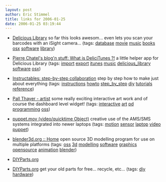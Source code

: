 ```yaml
---
layout: post
author: Eric Stimmel
title: links for 2006-01-25
date: 2006-01-25 03:19:44
--- 
```



* [Delicious Library][]
    so far this looks awesom... even lets you scan your barcodes with an iSight camera...
    (tags: [database][] [movie][] [music][] [books][] [osx][] [software][] [library][])
* [Pierre Chatel's blog'n stuff: What is DeliciTunes ?!][]
    a little helper app for Delicious Library
    (tags: [import][] [export][] [itunes][] [music][] [delicious\_library][] [software][] [osx][])
* [Instructables: step-by-step collaboration][]
    step by step how to make just about everything
    (tags: [instructions][] [howto][] [step\_by\_step][] [diy][] [tutorials][] [reference][])
* [Pall Thayer - artist][]
    some really exciting interactive art work and of course the dashboard level widget!
    (tags: [interactive][] [art][] [pd][] [programming][] [oss][])
* [puppet.mov (video/quicktime Object)][]
    creative use of the AMS/SMS systems integrated into newer laptops
    (tags: [motion][] [sensor][] [laptop][] [video][] [puppet][])
* [blender3d.org :: Home][]
    open source 3D modelling program for use on multiple platforms
    (tags: [oss][] [3d][] [modelling][] [software][] [graphics][] [opensource][] [animation][] [blender][])
* [DIYParts.org][]
* [DIYParts.org][1]
    get your old parts for free... recycle, etc...
    (tags: [diy][] [hardware][])

  [Delicious Library]: http://www.delicious-monster.com/
  [database]: http://del.icio.us/estimmel/database
  [movie]: http://del.icio.us/estimmel/movie
  [music]: http://del.icio.us/estimmel/music
  [books]: http://del.icio.us/estimmel/books
  [osx]: http://del.icio.us/estimmel/osx
  [software]: http://del.icio.us/estimmel/software
  [library]: http://del.icio.us/estimmel/library
  [Pierre Chatel's blog'n stuff: What is DeliciTunes ?!]: http://www.chatelp.org/index.php?id=18
  [import]: http://del.icio.us/estimmel/import
  [export]: http://del.icio.us/estimmel/export
  [itunes]: http://del.icio.us/estimmel/itunes
  [delicious\_library]: http://del.icio.us/estimmel/delicious_library
  [Instructables: step-by-step collaboration]: http://www.instructables.com/
  [instructions]: http://del.icio.us/estimmel/instructions
  [howto]: http://del.icio.us/estimmel/howto
  [step\_by\_step]: http://del.icio.us/estimmel/step_by_step
  [diy]: http://del.icio.us/estimmel/diy
  [tutorials]: http://del.icio.us/estimmel/tutorials
  [reference]: http://del.icio.us/estimmel/reference
  [Pall Thayer - artist]: http://this.is/pallit/
  [interactive]: http://del.icio.us/estimmel/interactive
  [art]: http://del.icio.us/estimmel/art
  [pd]: http://del.icio.us/estimmel/pd
  [programming]: http://del.icio.us/estimmel/programming
  [oss]: http://del.icio.us/estimmel/oss
  [puppet.mov (video/quicktime Object)]: http://homepage.mac.com/dave_chatting/boiling-frogs/puppet.mov
  [motion]: http://del.icio.us/estimmel/motion
  [sensor]: http://del.icio.us/estimmel/sensor
  [laptop]: http://del.icio.us/estimmel/laptop
  [video]: http://del.icio.us/estimmel/video
  [puppet]: http://del.icio.us/estimmel/puppet
  [blender3d.org :: Home]: http://blender.org/cms/Home.2.0.html
  [3d]: http://del.icio.us/estimmel/3d
  [modelling]: http://del.icio.us/estimmel/modelling
  [graphics]: http://del.icio.us/estimmel/graphics
  [opensource]: http://del.icio.us/estimmel/opensource
  [animation]: http://del.icio.us/estimmel/animation
  [blender]: http://del.icio.us/estimmel/blender
  [DIYParts.org]: http://www.diyparts.org/index.php?setlang=eng
  [1]: http://www.diyparts.org/
  [hardware]: http://del.icio.us/estimmel/hardware

